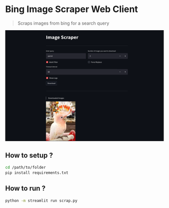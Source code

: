 # Bing Image Scraper Web Client

> Scraps images from bing for a search query


![image](images/demo.png)

## How to setup ?
```bash
cd /path/to/folder
pip install requirements.txt
```

## How to run ?
```bash
python -m streamlit run scrap.py
```